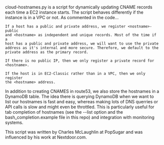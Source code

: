 cloud-hostnames.py is a script for dynamically updating CNAME records each
time a EC2 instance starts.  The script behaves differently if the instance is
in a VPC or not.  As commented in the code...

    If a host has a public and private address, we register <nostname>-public
    and <hostname> as independent and unique records. Most of the time if a
    host has a public and private address, we will want to use the private
    address as it's internal and more secure. Therefore, we default to the
    private address as the primary record.

    If there is no public IP, then we only register a private record for
    <hostname>.

    If the host is in EC2-Classic rather than in a VPC, then we only register
    the <hostname> address.

In addition to creating CNAMES in route53, we also store the hostnames in a
DynamoDB table.  The idea there is querying DynamoDB when we want to list our
hostnames is fast and easy, whereas making lots of DNS querries or API calls
is slow and might even be throttled.  This is particularly useful for
tab completion of hostnames (see the --list option and the
bash_completion.example file in this repo) and integration with monitoring
systems.

This script was written by Charles McLaughlin at PopSugar and was influenced
by his work at Nextdoor.com.
